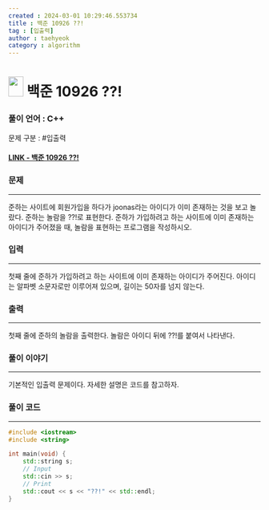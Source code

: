 ```yaml
---
created : 2024-03-01 10:29:46.553734
title : 백준 10926 ??!
tag : [입출력]
author : taehyeok
category : algorithm
---
```

# <img src="https://d2gd6pc034wcta.cloudfront.net/tier/1.svg" width="30" height="40"> 백준 10926 ??!


### 풀이 언어 : C++

문제 구분 : #입출력
#### [LINK - 백준 10926 ??!](https://www.acmicpc.net/problem/10926)

### 문제

<hr>


준하는 사이트에 회원가입을 하다가 joonas라는 아이디가 이미 존재하는 것을 보고 놀랐다. 준하는 놀람을 ??!로 표현한다. 준하가 가입하려고 하는 사이트에 이미 존재하는 아이디가 주어졌을 때, 놀람을 표현하는 프로그램을 작성하시오.

### 입력

<hr>


첫째 줄에 준하가 가입하려고 하는 사이트에 이미 존재하는 아이디가 주어진다. 아이디는 알파벳 소문자로만 이루어져 있으며, 길이는 50자를 넘지 않는다.
### 출력

<hr>


첫째 줄에 준하의 놀람을 출력한다. 놀람은 아이디 뒤에 ??!를 붙여서 나타낸다.
### 풀이 이야기

<hr>


기본적인 입출력 문제이다. 자세한 설명은 코드를 참고하자.

### 풀이 코드

<hr>


``` c++
#include <iostream>
#include <string>

int main(void) {
    std::string s;
    // Input
    std::cin >> s;
    // Print
    std::cout << s << "??!" << std::endl;
}
```
